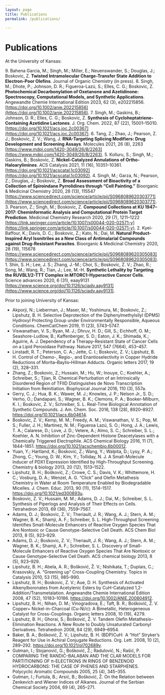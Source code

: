 ```yaml
---
layout: page
title: Publications
permalink: /publications/

---
```

# Publications

At the University of Kansas:

9\. Bahena Garcia, M.; Singh, M.; Miller, E.; Neuenswander, S.; Douglas, J.; Boskovic, Z. **Twisted Intramolecular Charge-Transfer State Addition to Electron-Poor Olefins**. Journal of Organic Chemistry (in press).
8\. Singh, M.; Dhote, P.; Johnson, D. R.; Figueroa-Lazú, S.; Elles, C. G.; Boskovic, Z. **Photochemical Decarbonylation of Oxetanone and Azetidinone: Spectroscopy, Computational Models, and Synthetic Applications**. Angewandte Chemie International Edition 2023, 62 (3), e202215856. [https://doi.org/10.1002/anie.202215856](https://doi.org/10.1002/anie.202215856).
7\. Singh, M.; Gaskins, B.; Johnson, D. R.; Elles, C. G.; Boskovic, Z. **Synthesis of Cycloheptatriene-Containing Azetidine Lactones**. J. Org. Chem. 2022, 87 (22), 15001–15010. [https://doi.org/10.1021/acs.joc.2c00367](https://doi.org/10.1021/acs.joc.2c00367).
6\. Tang, Z.; Zhao, J.; Pearson, Z. J.; Boskovic, Z. V.; Wang, J. **RNA-Targeting Splicing Modifiers: Drug Development and Screening Assays**. Molecules 2021, 26 (8), 2263 [https://www.mdpi.com/1420-3049/26/8/2263](https://www.mdpi.com/1420-3049/26/8/2263).
5\. Kolluru, S.; Singh, M.; Gaskins, B.; Boskovic, Z. **Nickel-Catalyzed Annulations of Ortho-Haloarylimines**. ACS Catalysis 2021, 11 (16), 10351–10361. [https://doi.org/10.1021/acscatal.1c03092](https://doi.org/10.1021/acscatal.1c03092).
4\. Singh, M.; Garza, N.; Pearson, Z.; Douglas, J.; Boskovic, Z. **Broad Assessment of Bioactivity of a Collection of Spiroindane Pyrrolidines through “Cell Painting.”** Bioorganic & Medicinal Chemistry 2020, 28 (13), 115547 [https://www.sciencedirect.com/science/article/pii/S0968089620303771](https://www.sciencedirect.com/science/article/pii/S0968089620303771).
3\. Pearson, Z.; Singh, M.; Boskovic, Z. **Compound Collections at KU 1947–2017: Cheminformatic Analysis and Computational Protein Target Prediction**. Medicinal Chemistry Research 2020, 29 (7), 1211–1222 [https://link.springer.com/article/10.1007/s00044-020-02571-y](https://link.springer.com/article/10.1007/s00044-020-02571-y).
2\. Kyei-Baffour, K.; Davis, D. C.; Boskovic, Z.; Kato, N.; Dai, M. **Natural Product-Inspired Aryl Isonitriles as a New Class of Antimalarial Compounds against Drug-Resistant Parasites**. Bioorganic & Medicinal Chemistry 2020, 28 (19), 115678 [https://www.sciencedirect.com/science/article/pii/S0968089620305083](https://www.sciencedirect.com/science/article/pii/S0968089620305083).
1\. Shin, S. H.; Lee, J. S.; Zhang, J.-M.; Choi, S.; Boskovic, Z. V.; Zhao, R.; Song, M.; Wang, R.; Tian, J.; Lee, M.-H. **Synthetic Lethality by Targeting the RUVBL1/2-TTT Complex in MTORC1-Hyperactive Cancer Cells**. Science advances 2020, 6 (31), eaay9131 [https://www.science.org/doi/10.1126/sciadv.aay9131](https://www.science.org/doi/10.1126/sciadv.aay9131).

Prior to joining University of Kansas:

*  Akporji, N.; Lieberman, J.; Maser, M.; Yoshimura, M.; Boskovic, Z.; Lipshutz, B. H. Selective Deprotection of the Diphenylmethylsilyl (DPMS) Hydroxyl Protecting Group under Environmentally Responsible, Aqueous Conditions. ChemCatChem 2019, 11 (23), 5743–5747.
*  Viswanathan, V. S.; Ryan, M. J.; Dhruv, H. D.; Gill, S.; Eichhoff, O. M.; Seashore-Ludlow, B.; Kaffenberger, S. D.; Eaton, J. K.; Shimada, K.; Aguirre, A. J. Dependency of a Therapy-Resistant State of Cancer Cells on a Lipid Peroxidase Pathway. Nature 2017, 547 (7664), 453–457.
*  Linstadt, R. T.; Peterson, C. A.; Jette, C. I.; Boskovic, Z. V.; Lipshutz, B. H. Control of Chemo-, Regio-, and Enantioselectivity in Copper Hydride Reductions of Morita–Baylis–Hillman Adducts. Organic letters 2017, 19 (2), 328–331.
*  Zhang, Z.; Boskovic, Z.; Hussain, M.; Hu, W.; Inouye, C.; Koehler, A.; Schreiber, S.; Tjian, R. Chemical Perturbation of an Intrinsically Disordered Region of TFIID Distinguishes de Novo Transcription Initiation from Reinitiation. Biophysical Journal 2016, 110 (3), 557a.
* Gerry, C. J.; Hua, B. K.; Wawer, M. J.; Knowles, J. P.; Nelson Jr., S. D.; Verho, O.; Dandapani, S.; Wagner, B. K.; Clemons, P. A.; Booker-Milburn, K. I.; Boskovic, Z. V.; Schreiber, S. L. Real-Time Biological Annotation of Synthetic Compounds. J. Am. Chem. Soc. 2016, 138 (28), 8920–8927. https://doi.org/10.1021/jacs.6b04614.
* Boskovic, Z. V.; Kemp, M. M.; Freedy, A. M.; Viswanathan, V. S.; Pop, M. S.; Fuller, J. H.; Martinez, N. M.; Figueroa Lazú, S. O.; Hong, J. A.; Lewis, T. A.; Calarese, D.; Love, J. D.; Vetere, A.; Almo, S. C.; Schreiber, S. L.; Koehler, A. N. Inhibition of Zinc-Dependent Histone Deacetylases with a Chemically Triggered Electrophile. ACS Chemical Biology 2016, 11 (7), 1844–1851. https://doi.org/10.1021/acschembio.6b00012.
* Yuan, Y.; Hartland, K.; Boskovic, Z.; Wang, Y.; Walpita, D.; Lysy, P. A.; Zhong, C.; Young, D. W.; Kim, Y.; Tolliday, N. J. A Small-Molecule Inducer of PDX1 Expression Identified by High-Throughput Screening. Chemistry & biology 2013, 20 (12), 1513–1522.
* Lipshutz, B. H.; Bošković, Z.; Crowe, C. S.; Davis, V. K.; Whittemore, H. C.; Vosburg, D. A.; Wenzel, A. G. “Click” and Olefin Metathesis Chemistry in Water at Room Temperature Enabled by Biodegradable Micelles. J. Chem. Educ. 2013, 90 (11), 1514–1517. https://doi.org/10.1021/ed300893u.
* Boskovic, Z. V.; Hussain, M. M.; Adams, D. J.; Dai, M.; Schreiber, S. L. Synthesis of Piperlogs and Analysis of Their Effects on Cells. Tetrahedron 2013, 69 (36), 7559–7567.
* Adams, D. J.; Boskovic, Z. V.; Theriault, J. R.; Wang, A. J.; Stern, A. M.; Wagner, B. K.; Shamji, A. F.; Schreiber, S. L. High-Throughput Screening Identifies Small-Molecule Enhancers of Reactive Oxygen Species That Are Nontoxic or Cause Genotype-Selective Cell Death. ACS Chem Biol 2013, 8 (5), 923–929.
* Adams, D. J.; Boskovic, Z. V.; Theriault, J. R.; Wang, A. J.; Stern, A. M.; Wagner, B. K.; Shamji, A. F.; Schreiber, S. L. Discovery of Small-Molecule Enhancers of Reactive Oxygen Species That Are Nontoxic or Cause Genotype-Selective Cell Death. ACS chemical biology 2013, 8 (5), 923–929.
* Lipshutz, B. H.; Abela, A. R.; Bošković, Ž. V.; Nishikata, T.; Duplais, C.; Krasovskiy, A. “Greening up” Cross-Coupling Chemistry. Topics in Catalysis 2010, 53 (15), 985–990.
* Lipshutz, B. H.; Boskovic, Z. V.; Aue, D. H. Synthesis of Activated Alkenylboronates from Acetylenic Esters by CuH-Catalyzed 1,2-Addition/Transmetalation. Angewandte Chemie International Edition 2008, 47 (52), 10183–10186. https://doi.org/10.1002/ANIE.200804912.
* Lipshutz, B. H.; Nihan, D. M.; Vinogradova, E.; Taft, B. R.; Bošković, Ž. V. Copper+ Nickel-in-Charcoal (Cu-Ni/c): A Bimetallic, Heterogeneous Catalyst for Cross-Couplings. Organic letters 2008, 10 (19), 4279.
* Lipshutz, B. H.; Ghorai, S.; Bošković, Ž. V. Tandem Olefin Metathesis–Elimination Reactions. A New Route to Doubly Unsaturated Carbonyl Derivatives. Tetrahedron 2008, 64 (29), 6949–6954.
* Baker, B. A.; Bošković, Ž. V.; Lipshutz, B. H. (BDP)CuH:  A “Hot” Stryker’s Reagent for Use in Achiral Conjugate Reductions. Org. Lett. 2008, 10 (2), 289–292. https://doi.org/10.1021/ol702689v.
* Gutman, I.; Stojanović, G.; Bošković, Ž.; Radulović, N.; Rašić, P. COMPARING THE RANDIĆ–BALABAN AND THE CLAR MODELS FOR PARTITIONING OF π-ELECTRONS IN RINGS OF BENZENOID HYDROCARBONS: THE CASE OF PHENES AND STARPHENES. Polycyclic Aromatic Compounds 2005, 25 (4), 345–355.
* Gutman, I.; Furtula, B.; Arsić, B.; Bošković, Ž. On the Relation between Zenkevich and Wiener Indices of Alkanes. Journal of the Serbian Chemical Society 2004, 69 (4), 265–271.
